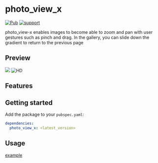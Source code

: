 # photo_view_x
[![Pub](https://img.shields.io/pub/v/photo_view_x.svg?style=flat-square)](https://pub.dev/packages/photo_view_x)
[![support](https://img.shields.io/badge/platform-android%20|%20ios%20|%20web%20|%20macos%20|%20windows%20|%20linux%20-blue.svg)](https://pub.dev/packages/photo_view_x)

photo_view-x enables images to become able to zoom and pan with user gestures such as pinch and drag.
In the gallery, you can slide down the gradient to return to the previous page

## Preview

![](https://github.com/meetleev/static_resources/blob/main/photo_view_x/tited-fjhsw.gif)
![HD](https://github.com/meetleev/static_resources/blob/main/photo_view_x/73sji-xtzg8.gif)

## Features

## Getting started

Add the package to your `pubspec.yaml`:

```yaml
dependencies:
  photo_view_x: <latest_version>
```

## Usage

[example](./example/lib/page/photo_view_page.dart)
